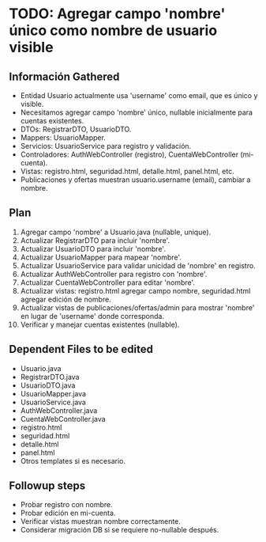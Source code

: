 # TODO: Agregar campo 'nombre' único como nombre de usuario visible

## Información Gathered
- Entidad Usuario actualmente usa 'username' como email, que es único y visible.
- Necesitamos agregar campo 'nombre' único, nullable inicialmente para cuentas existentes.
- DTOs: RegistrarDTO, UsuarioDTO.
- Mappers: UsuarioMapper.
- Servicios: UsuarioService para registro y validación.
- Controladores: AuthWebController (registro), CuentaWebController (mi-cuenta).
- Vistas: registro.html, seguridad.html, detalle.html, panel.html, etc.
- Publicaciones y ofertas muestran usuario.username (email), cambiar a nombre.

## Plan
1. Agregar campo 'nombre' a Usuario.java (nullable, unique).
2. Actualizar RegistrarDTO para incluir 'nombre'.
3. Actualizar UsuarioDTO para incluir 'nombre'.
4. Actualizar UsuarioMapper para mapear 'nombre'.
5. Actualizar UsuarioService para validar unicidad de 'nombre' en registro.
6. Actualizar AuthWebController para registro con 'nombre'.
7. Actualizar CuentaWebController para editar 'nombre'.
8. Actualizar vistas: registro.html agregar campo nombre, seguridad.html agregar edición de nombre.
9. Actualizar vistas de publicaciones/ofertas/admin para mostrar 'nombre' en lugar de 'username' donde corresponda.
10. Verificar y manejar cuentas existentes (nullable).

## Dependent Files to be edited
- Usuario.java
- RegistrarDTO.java
- UsuarioDTO.java
- UsuarioMapper.java
- UsuarioService.java
- AuthWebController.java
- CuentaWebController.java
- registro.html
- seguridad.html
- detalle.html
- panel.html
- Otros templates si es necesario.

## Followup steps
- Probar registro con nombre.
- Probar edición en mi-cuenta.
- Verificar vistas muestran nombre correctamente.
- Considerar migración DB si se requiere no-nullable después.
